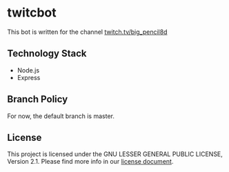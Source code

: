 # twitcbot 
This bot is written for the channel [twitch.tv/big_pencil8d](https://www.twitch.tv/big_pencil8d)

## Technology Stack 
- Node.js
- Express

## Branch Policy 
For now, the default branch is master.

## License 
This project is licensed under the GNU LESSER GENERAL PUBLIC LICENSE, Version 2.1. Please find more info in our [license document](https://github.com/NITRORING/twitch.bot/blob/main/LICENSE).
